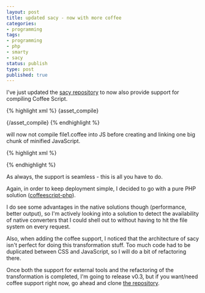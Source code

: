 ```yaml
---
layout: post
title: updated sacy - now with more coffee
categories:
- programming
tags:
- programming
- php
- smarty
- sacy
status: publish
type: post
published: true
---
```

I've just updated the <a href="https://github.com/pilif/sacy">sacy repository</a>
to now also provide support for compiling Coffee Script.

{% highlight xml %}
{asset_compile}
<script type="text/coffeescript" src="/file1.coffee"></script>
<script type="text/javascript" src="/file2.js"></script>
{/asset_compile}
{% endhighlight %}

will now not compile file1.coffee into JS before creating and linking one big chunk of minified JavaScript.

{% highlight xml %}
<script type="text/javascript" src="/assetcache/file2-deadbeef1234.js"></script>
{% endhighlight %}

As always, the support is seamless - this is all you have to do.

Again, in order to keep deployment simple, I decided to go with a pure PHP solution ([coffeescript-php](https://github.com/alxlit/coffeescript-php)).

I do see some advantages in the native solutions though (performance, better output), so I'm actively looking into a solution to detect the availability of native converters that I could shell out to without having to hit the file system on every request.

Also, when adding the coffee support, I noticed that the architecture of sacy isn't perfect for doing this transformation stuff. Too much code had to be duplicated between CSS and JavaScript, so I will do a bit of refactoring there.

Once both the support for external tools and the refactoring of the transformation is completed, I'm going to release v0.3, but if you want/need coffee support right now, go ahead and clone
<a href="https://github.com/pilif/sacy">the repository</a>.